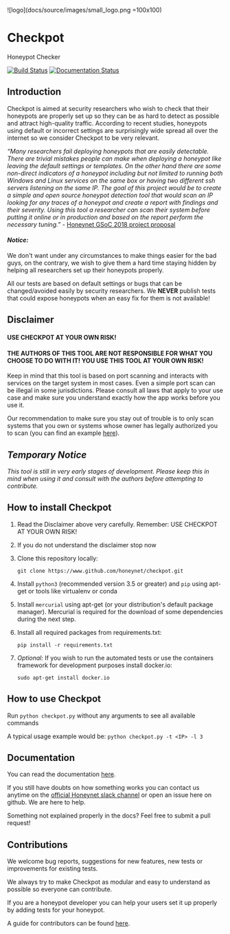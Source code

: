 ![logo](docs/source/images/small_logo.png =100x100)

# Checkpot

Honeypot Checker

[![Build Status](https://travis-ci.org/vladalexgit/checkpot.svg?branch=master)](https://travis-ci.org/vladalexgit/checkpot)
[![Documentation Status](https://readthedocs.org/projects/checkpot/badge/?version=latest)](http://checkpot.readthedocs.io/en/latest/?badge=latest)

## Introduction

Checkpot is aimed at security researchers who wish to check that their honeypots are properly set up so they can be as hard to detect as possible and attract high-quality traffic. According to recent studies, honeypots using default or incorrect settings are surprisingly wide spread all over the internet so we consider Checkpot to be very relevant.

 _“Many researchers fail deploying honeypots that are easily detectable. There are trivial mistakes people can make when deploying a honeypot like leaving the default settings or templates. On the other hand there are some non-direct indicators of a honeypot including but not limited to running both Windows and Linux services on the same box or having two different ssh servers listening on the same IP. The goal of this project would be to create a simple and open source honeypot detection tool that would scan an IP looking for any traces of a honeypot and create a report with findings and their severity. Using this tool a researcher can scan their system before putting it online or in production and based on the report perform the necessary tuning.”_ - [Honeynet GSoC 2018 project proposal](https://www.honeynet.org/gsoc2018/ideas#honeypot-detection)

#### _Notice:_

We don't want under any circumstances to make things easier for the bad guys, on the contrary, we wish to give them a hard time staying hidden by helping all researchers set up their honeypots properly.
 
All our tests are based on default settings or bugs that can be changed/avoided easily by security researchers. We **NEVER** publish tests that could expose honeypots when an easy fix for them is not available!

## Disclaimer

#### USE CHECKPOT AT YOUR OWN RISK!
 
#### THE AUTHORS OF THIS TOOL ARE NOT RESPONSIBLE FOR WHAT YOU CHOOSE TO DO WITH IT! YOU USE THIS TOOL AT YOUR OWN RISK!
 
Keep in mind that this tool is based on port scanning and interacts with services on the target system in most cases. Even a simple port scan can be illegal in some jurisdictions. Please consult all laws that apply to your use case and make sure you understand exactly how the app works before you use it.
 
Our recommendation to make sure you stay out of trouble is to only scan systems that you own or systems whose owner has legally authorized you to scan (you can find an example [here](https://www.owasp.org/index.php/Authorization_form)).

## _Temporary Notice_

_This tool is still in very early stages of development. Please keep this in mind when using it and consult with the authors before attempting to contribute._

## How to install Checkpot

   1. Read the Disclaimer above very carefully. Remember: USE CHECKPOT AT YOUR OWN RISK!
   2. If you do not understand the disclaimer stop now
   3. Clone this repository locally:
   
        `git clone https://www.github.com/honeynet/checkpot.git`
   
   4. Install `python3` (recommended version 3.5 or greater) and `pip` using apt-get or tools like virtualenv or conda
   
   5. Install `mercurial` using apt-get (or your distribution's default package manager). Mercurial is required for the download of some dependencies during the next step.
   
   6. Install all required packages from requirements.txt:
   
        `pip install -r requirements.txt`
   
   7. _Optional:_ If you wish to run the automated tests or use the containers framework for development purposes install docker.io:
   
        `sudo apt-get install docker.io`

## How to use Checkpot

Run `python checkpot.py` without any arguments to see all available commands

A typical usage example would be: `python checkpot.py -t <IP> -l 3` 

## Documentation

You can read the documentation [here](checkpot.readthedocs.io).

If you still have doubts on how something works you can contact us anytime on the [official Honeynet slack channel](honeynetpublic.slack.com) or open an issue here on github. We are here to help.

Something not explained properly in the docs? Feel free to submit a pull request!

## Contributions

We welcome bug reports, suggestions for new features, new tests or improvements for existing tests.
 
We always try to make Checkpot as modular and easy to understand as possible so everyone can contribute.
 
If you are a honeypot developer you can help your users set it up properly by adding tests for your honeypot.
  
A guide for contributors can be found [here](checkpot.readthedocs.io/en/latest/guides_for_contributors.html).
